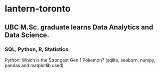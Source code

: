 # lantern-toronto
## UBC M.Sc. graduate learns Data Analytics and Data Science. 

### SQL, Python, R, Statistics. 

Python: 
Which is the Strongest Gen 1 Pokemon? 
(sqlite, seaborn, numpy, pandas and matplotlib used)
